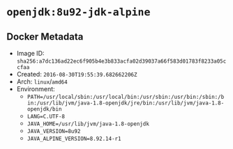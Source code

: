 # `openjdk:8u92-jdk-alpine`

## Docker Metadata

- Image ID: `sha256:a7dc136ad22ec6f905b4e3b833acfa02d39037a66f583d01783f8233a05ccfaa`
- Created: `2016-08-30T19:55:39.682662206Z`
- Arch: `linux`/`amd64`
- Environment:
  - `PATH=/usr/local/sbin:/usr/local/bin:/usr/sbin:/usr/bin:/sbin:/bin:/usr/lib/jvm/java-1.8-openjdk/jre/bin:/usr/lib/jvm/java-1.8-openjdk/bin`
  - `LANG=C.UTF-8`
  - `JAVA_HOME=/usr/lib/jvm/java-1.8-openjdk`
  - `JAVA_VERSION=8u92`
  - `JAVA_ALPINE_VERSION=8.92.14-r1`
